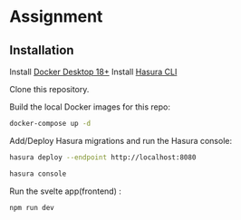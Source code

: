 # Assignment

## Installation

Install [Docker Desktop 18+](https://www.docker.com/products/docker-desktop)
Install [Hasura CLI](https://hasura.io/docs/latest/hasura-cli/install-hasura-cli/)

Clone this repository.

Build the local Docker images for this repo:

```bash
docker-compose up -d
```

Add/Deploy Hasura migrations and run the Hasura console:

```bash
hasura deploy --endpoint http://localhost:8080
```

```bash
hasura console
```

Run the svelte app(frontend) :

```bash
npm run dev
```
